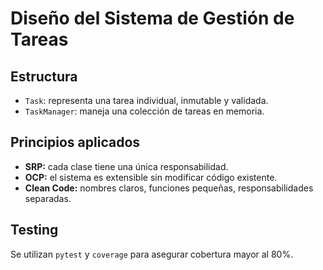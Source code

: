 # Diseño del Sistema de Gestión de Tareas

## Estructura

- `Task`: representa una tarea individual, inmutable y validada.
- `TaskManager`: maneja una colección de tareas en memoria.

## Principios aplicados

- **SRP:** cada clase tiene una única responsabilidad.
- **OCP:** el sistema es extensible sin modificar código existente.
- **Clean Code:** nombres claros, funciones pequeñas, responsabilidades separadas.

## Testing

Se utilizan `pytest` y `coverage` para asegurar cobertura mayor al 80%.
